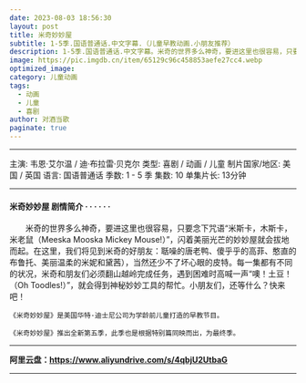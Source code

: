 ```yaml
---
date: 2023-08-03 18:56:30
layout: post
title: 米奇妙妙屋
subtitle: 1-5季.国语普通话.中文字幕.（儿童早教动画.小朋友推荐）
description: 1-5季.国语普通话.中文字幕。米奇的世界多么神奇，要进这里也很容易，只要念下咒语“米斯卡，木斯卡，米老鼠（Meeska Mooska Mickey Mouse!）”，闪着美丽光芒的妙妙屋就会拔地而起。在这里，我们将见到米奇的好朋友：聒噪的唐老鸭、傻乎乎的高菲、憨直的布鲁托、美丽温柔的米妮和黛茜），当然还少不了坏心眼的皮特...
image: https://pic.imgdb.cn/item/65129c96c458853aefe27cc4.webp
optimized_image: 
category: 儿童动画
tags:
  - 动画
  - 儿童
  - 喜剧
author: 对酒当歌
paginate: true
---
```


---

主演: 韦恩·艾尔温 / 迪·布拉雷·贝克尔
类型: 喜剧 / 动画 / 儿童
制片国家/地区: 美国 / 英国
语言: 国语普通话
季数: 1 - 5 季
集数: 10
单集片长: 13分钟

---

#### 米奇妙妙屋 剧情简介 · · · · · ·

　　米奇的世界多么神奇，要进这里也很容易，只要念下咒语“米斯卡，木斯卡，米老鼠（Meeska Mooska Mickey Mouse!）”，闪着美丽光芒的妙妙屋就会拔地而起。在这里，我们将见到米奇的好朋友：聒噪的唐老鸭、傻乎乎的高菲、憨直的布鲁托、美丽温柔的米妮和黛茜），当然还少不了坏心眼的皮特。每一集都有不同的状况，米奇和朋友们必须翻山越岭完成任务，遇到困难时高喊一声“噢！土豆！（Oh Toodles!）”，就会得到神秘妙妙工具的帮忙。小朋友们，还等什么？快来吧！

    《米奇妙妙屋》是美国华特·迪士尼公司为学龄前儿童打造的早教节目。

    《米奇妙妙屋》推出全新第五季，此季也是根据特别篇同映而出，为最终季。

---

**阿里云盘：<https://www.aliyundrive.com/s/4qbjU2UtbaG>**

---
